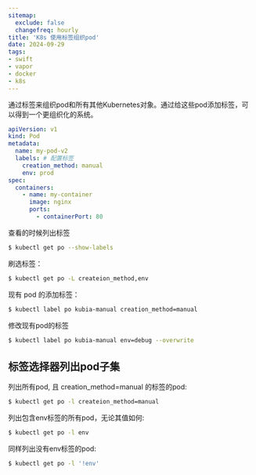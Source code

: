 ```yaml
---
sitemap:
  exclude: false
  changefreq: hourly
title: 'K8s 使用标签组织pod'
date: 2024-09-29
tags:
- swift
- vapor
- docker
- k8s
---
```


通过标签来组织pod和所有其他Kubernetes对象。通过给这些pod添加标签，可以得到一个更组织化的系统。

```yaml
apiVersion: v1
kind: Pod
metadata:
  name: my-pod-v2
  labels: # 配置标签
    creation_method: manual 
    env: prod
spec:
  containers:
    - name: my-container
      image: nginx  
      ports:
        - containerPort: 80  
```

查看的时候列出标签

```sh
$ kubectl get po --show-labels
```

刷选标签：

```sh
$ kubectl get po -L createion_method,env
```

现有 pod 的添加标签：

```sh
$ kubectl label po kubia-manual creation_method=manual
```

修改现有pod的标签

```sh
$ kubectl label po kubia-manual env=debug --overwrite
```


## 标签选择器列出pod子集

列出所有pod, 且 creation_method=manual 的标签的pod:

```sh
$ kubectl get po -l createion_method=manual
```

列出包含env标签的所有pod，无论其值如何:

```sh
$ kubectl get po -l env
```

同样列出没有env标签的pod:

```sh
$ kubectl get po -l '!env'
```















